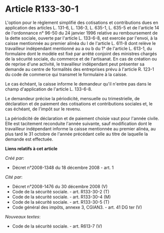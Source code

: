 # Article R133-30-1

L'option pour le règlement simplifié des cotisations et contributions dues en application des articles L. 131-6, L. 136-3, L.
635-1, L. 635-5 et de l'article 14 de l'ordonnance n° 96-50 du 24 janvier 1996 relative au remboursement de la dette sociale,
ouverte par l'article L. 133-6-8, est exercée par l'envoi, à la caisse mentionnée au premier alinéa du I de l'article L.
611-8 dont relève le travailleur indépendant mentionné au a ou b du 1° de l'article L. 613-1, du formulaire dont le modèle
est fixé par arrêté conjoint des ministres chargés de la sécurité sociale, du commerce et de l'artisanat. En cas de création
ou de reprise d'une activité, le travailleur indépendant peut présenter sa demande au centre de formalités des entreprises
prévu à l'article R. 123-1 du code de commerce qui transmet le formulaire à la caisse. 

Le cas échéant, la caisse informe le demandeur qu'il n'entre pas dans le champ d'application de l'article L. 133-6-8. 

Le demandeur précise la périodicité, mensuelle ou trimestrielle, de déclaration et de paiement des cotisations et
contributions sociales et, le cas échéant, de l'impôt sur le revenu. 

La périodicité de déclaration et de paiement choisie vaut pour l'année civile. Elle est tacitement reconduite l'année
suivante, sauf modification dont le travailleur indépendant informe la caisse mentionnée au premier alinéa, au plus tard le
31 octobre de l'année précédant celle au titre de laquelle la demande est effectuée.

**Liens relatifs à cet article**

_Créé par_:

  - Décret n°2008-1348 du 18 décembre 2008 - art. 1

_Cité par_:

  - Décret n°2008-1476 du 30 décembre 2008 (V)
  - Code de la sécurité sociale. - art. R133-30-2 (T)
  - Code de la sécurité sociale. - art. R133-30-4 (M)
  - Code de la sécurité sociale. - art. R133-30-5 (T)
  - Code général des impôts, annexe 3, CGIAN3. - art. 41 DG ter (V)

_Nouveaux textes_:

  - Code de la sécurité sociale. - art. R613-7 (V)
